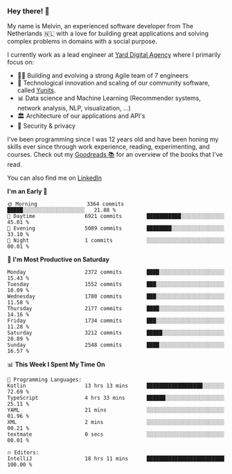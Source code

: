 ### Hey there! 👋

My name is Melvin, an experienced software developer from The Netherlands 🇳🇱 with a love for building great applications and solving complex problems in domains with a social purpose. 

I currently work as a lead engineer at [Yard Digital Agency](https://github.com/yardinternet) where I primarily focus on:

* 👏🏼 Building and evolving a strong Agile team of 7 engineers
* 🚀 Technological innovation and scaling of our community software, called [Yunits](https://www.yunits.com/).
* 📊 Data science and Machine Learning (Recommender systems, network analysis, NLP, visualization, ...)
* 🏛 Architecture of our applications and API's
* 🔐 Security & privacy

I've been programming since I was 12 years old and have been honing my skills ever since through work experience, reading, experimenting, and courses.
Check out my [Goodreads 📚](https://goodreads.com/melvinkoopmans) for an overview of the books that I've read. 

You can also find me on [LinkedIn](https://www.linkedin.com/in/melvinkoopmans)

<!--START_SECTION:waka-->
**I'm an Early 🐤** 

```text
🌞 Morning                3364 commits        █████░░░░░░░░░░░░░░░░░░░░   21.88 % 
🌆 Daytime                6921 commits        ███████████░░░░░░░░░░░░░░   45.01 % 
🌃 Evening                5089 commits        ████████░░░░░░░░░░░░░░░░░   33.10 % 
🌙 Night                  1 commits           ░░░░░░░░░░░░░░░░░░░░░░░░░   00.01 % 
```
📅 **I'm Most Productive on Saturday** 

```text
Monday                   2372 commits        ████░░░░░░░░░░░░░░░░░░░░░   15.43 % 
Tuesday                  1552 commits        ███░░░░░░░░░░░░░░░░░░░░░░   10.09 % 
Wednesday                1780 commits        ███░░░░░░░░░░░░░░░░░░░░░░   11.58 % 
Thursday                 2177 commits        ████░░░░░░░░░░░░░░░░░░░░░   14.16 % 
Friday                   1734 commits        ███░░░░░░░░░░░░░░░░░░░░░░   11.28 % 
Saturday                 3212 commits        █████░░░░░░░░░░░░░░░░░░░░   20.89 % 
Sunday                   2548 commits        ████░░░░░░░░░░░░░░░░░░░░░   16.57 % 
```


📊 **This Week I Spent My Time On** 

```text
💬 Programming Languages: 
Kotlin                   13 hrs 13 mins      ██████████████████░░░░░░░   72.69 % 
TypeScript               4 hrs 33 mins       ██████░░░░░░░░░░░░░░░░░░░   25.11 % 
YAML                     21 mins             ░░░░░░░░░░░░░░░░░░░░░░░░░   01.96 % 
XML                      2 mins              ░░░░░░░░░░░░░░░░░░░░░░░░░   00.21 % 
textmate                 0 secs              ░░░░░░░░░░░░░░░░░░░░░░░░░   00.01 % 

🔥 Editors: 
IntelliJ                 18 hrs 11 mins      █████████████████████████   100.00 % 
```


<!--END_SECTION:waka-->
